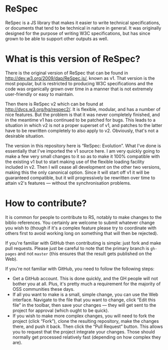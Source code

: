 
ReSpec
======

ReSpec is a JS library that makes it easier to write technical specifications, or documents
that tend to be technical in nature in general. It was originally designed for the purpose
of writing W3C specifications, but has since grown to be able to support other outputs as 
well.

What is this version of ReSpec?
===============================

There is the original version of ReSpec that can be found in http://dev.w3.org/2009/dap/ReSpec.js/,
known as v1. That version is the most popular, but is restricted to producing W3C specifications
and the code was organically grown over time in a manner that is not extremely user-friendly or
easy to maintain.

Then there is ReSpec v2 which can be found at http://dvcs.w3.org/hg/respec2/. It is flexible, modular,
and has a number of nice features. But the problem is that it was never completely finished, and
in the meantime v1 has continued to be patched for bugs. This leads to a situation in which v2 is
not a proper superset of v1, and patches to the latter have to be rewritten completely to also apply
to v2. Obviously, that's not a desirable situation.

The version in this repository here is “ReSpec: Evolution”. What I've done is essentially that I've
imported the v1 source here. I am very quickly going to make a few very small changes to it so
as to make it 100% compatible with the existing v1 but to start making use of the flexible loading facility
included in v2. Then I will cease all development on the other two versions, making this the only
canonical option. Since it will start off v1 it will be guaranteed compatible, but it will progressively
be rewritten over time to attain v2's features — without the synchronisation problems.

How to contribute?
==================

It is common for people to contribute to RS, notably to make changes to the biblio references. You
certainly are welcome to submit whatever change you wish to (though if it's a complex feature please
try to coordinate with others first to avoid working long on something that will then be rejected).

If you're familiar with GitHub then contributing is simple: just fork and make pull requests. Please
just be careful to note that the primary branch is `gh-pages` and not `master` (this ensures that the
result gets published on the Web).

If you're not familiar with GitHub, you need to follow the following steps:

* Get a GitHub account. This is done quickly, and the GH people will not bother you at all. Plus, it's
pretty much a requirement for the majority of OSS communities these days.
* If all you want to make is a small, simple change, you can use the Web interface. Navigate to the file
that you want to change, click “Edit this file” in the toolbar, then save your changes — they will get
sent to the project for approval (which ought to be quick).
* If you wish to make more complex changes, you will need to fork the project (click “Fork”), clone the
resulting repository, make the changes there, and push it back. Then click the “Pull Request” button.
This allows you to request that the project integrate your changes. Those should normally get processed
relatively fast (depending on how complex they are).

